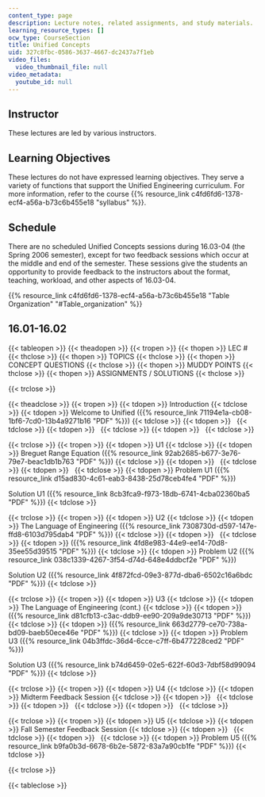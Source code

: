 ```yaml
---
content_type: page
description: Lecture notes, related assignments, and study materials.
learning_resource_types: []
ocw_type: CourseSection
title: Unified Concepts
uid: 327c8fbc-0586-3637-4667-dc2437a7f1eb
video_files:
  video_thumbnail_file: null
video_metadata:
  youtube_id: null
---
```


Instructor
----------

These lectures are led by various instructors.

Learning Objectives
-------------------

These lectures do not have expressed learning objectives. They serve a variety of functions that support the Unified Engineering curriculum. For more information, refer to the course {{% resource_link c4fd6fd6-1378-ecf4-a56a-b73c6b455e18 "syllabus" %}}.

Schedule
--------

There are no scheduled Unified Concepts sessions during 16.03-04 (the Spring 2006 semester), except for two feedback sessions which occur at the middle and end of the semester. These sessions give the students an opportunity to provide feedback to the instructors about the format, teaching, workload, and other aspects of 16.03-04.

{{% resource_link c4fd6fd6-1378-ecf4-a56a-b73c6b455e18 "Table Organization" "#Table_organization" %}}

16.01-16.02
-----------

{{< tableopen >}}
{{< theadopen >}}
{{< tropen >}}
{{< thopen >}}
LEC #
{{< thclose >}}
{{< thopen >}}
TOPICS
{{< thclose >}}
{{< thopen >}}
CONCEPT QUESTIONS
{{< thclose >}}
{{< thopen >}}
MUDDY POINTS
{{< thclose >}}
{{< thopen >}}
ASSIGNMENTS / SOLUTIONS
{{< thclose >}}

{{< trclose >}}

{{< theadclose >}}
{{< tropen >}}
{{< tdopen >}}
Introduction
{{< tdclose >}}
{{< tdopen >}}
Welcome to Unified ({{% resource_link 71194e1a-cb08-1bf6-7cd0-13b4a9271b16 "PDF" %}})
{{< tdclose >}}
{{< tdopen >}}
 
{{< tdclose >}}
{{< tdopen >}}
 
{{< tdclose >}}
{{< tdopen >}}
 
{{< tdclose >}}

{{< trclose >}}
{{< tropen >}}
{{< tdopen >}}
U1
{{< tdclose >}}
{{< tdopen >}}
Breguet Range Equation ({{% resource_link 92ab2685-b677-3e76-79e7-beac1db1b763 "PDF" %}})
{{< tdclose >}}
{{< tdopen >}}
 
{{< tdclose >}}
{{< tdopen >}}
 
{{< tdclose >}}
{{< tdopen >}}
Problem U1 ({{% resource_link d15ad830-4c61-eab3-8438-25d78ceb4fe4 "PDF" %}})  
  
Solution U1 ({{% resource_link 8cb3fca9-f973-18db-6741-4cba02360ba5 "PDF" %}})
{{< tdclose >}}

{{< trclose >}}
{{< tropen >}}
{{< tdopen >}}
U2
{{< tdclose >}}
{{< tdopen >}}
The Language of Engineering ({{% resource_link 7308730d-d597-147e-ffd8-6103d795dab4 "PDF" %}})
{{< tdclose >}}
{{< tdopen >}}
 
{{< tdclose >}}
{{< tdopen >}}
({{% resource_link 4fd8e983-44e9-ee14-70d8-35ee55d39515 "PDF" %}})
{{< tdclose >}}
{{< tdopen >}}
Problem U2 ({{% resource_link 038c1339-4267-3f54-d74d-648e4ddbcf2e "PDF" %}})  
  
Solution U2 ({{% resource_link 4f872fcd-09e3-877d-dba6-6502c16a6bdc "PDF" %}})
{{< tdclose >}}

{{< trclose >}}
{{< tropen >}}
{{< tdopen >}}
U3
{{< tdclose >}}
{{< tdopen >}}
The Language of Engineering (cont.)
{{< tdclose >}}
{{< tdopen >}}
({{% resource_link d81cfb13-c3ac-ddb9-ee90-209a9de30713 "PDF" %}})
{{< tdclose >}}
{{< tdopen >}}
({{% resource_link 663d2779-ce70-738a-bd09-baeb50ece46e "PDF" %}})
{{< tdclose >}}
{{< tdopen >}}
Problem U3 ({{% resource_link 04b3ffdc-36d4-6cce-c7ff-6b477228ced2 "PDF" %}})  
  
Solution U3 ({{% resource_link b74d6459-02e5-622f-60d3-7dbf58d99094 "PDF" %}})
{{< tdclose >}}

{{< trclose >}}
{{< tropen >}}
{{< tdopen >}}
U4
{{< tdclose >}}
{{< tdopen >}}
Midterm Feedback Session
{{< tdclose >}}
{{< tdopen >}}
 
{{< tdclose >}}
{{< tdopen >}}
 
{{< tdclose >}}
{{< tdopen >}}
 
{{< tdclose >}}

{{< trclose >}}
{{< tropen >}}
{{< tdopen >}}
U5
{{< tdclose >}}
{{< tdopen >}}
Fall Semester Feedback Session
{{< tdclose >}}
{{< tdopen >}}
 
{{< tdclose >}}
{{< tdopen >}}
 
{{< tdclose >}}
{{< tdopen >}}
Problem U5 ({{% resource_link b9fa0b3d-6678-6b2e-5872-83a7a90cb1fe "PDF" %}})
{{< tdclose >}}

{{< trclose >}}

{{< tableclose >}}
